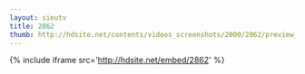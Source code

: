 ```yaml
---
layout: sieutv
title: 2862
thumb: http://hdsite.net/contents/videos_screenshots/2000/2862/preview_360p.mp4.jpg
---
```

{% include iframe src='http://hdsite.net/embed/2862' %}
 

